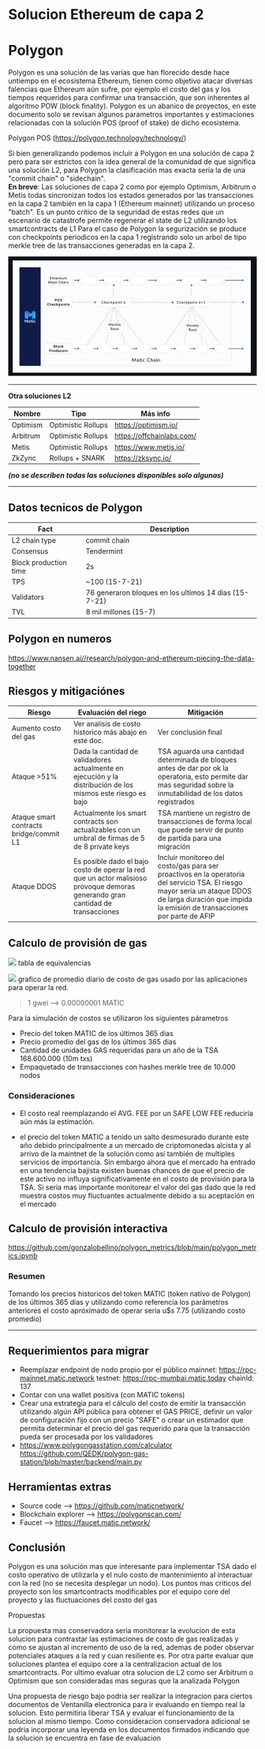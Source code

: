 # Solucion Ethereum de capa 2

# Polygon

Polygon es una solución de las varias que han florecido desde hace untiempo en el ecosistema Ethereum, tienen como objetivo atacar diversas falencias que Ethereum aún sufre, por ejemplo el costo del gas y los tiempos requeridos para confirmar una transacción, que son inherentes al algoritmo POW (block finality). Polygon es un abanico de proyectos, en este documento solo se revisan algunos parametros importantes y estimaciones relacionadas con la solución POS (proof of stake) de dicho ecosistema.

Polygon POS (https://polygon.technology/technology/)

Si bien generalizando podemos incluir a Polygon en una solución de capa 2 pero para ser estrictos con la idea general de la comunidad de que significa una solución L2, para Polygon la clasificación mas exacta sería la de una "commit chain" o "sidechain".
<br/>
**En breve**: Las soluciones de capa 2 como por ejemplo Optimism, Arbitrum o Metis todas sincronizan todos los estados generados por las transacciones en la capa 2 también en la capa 1 (Ethereum mainnet) utilizando un proceso "batch". Es un punto critico de la seguridad de estas redes que un escenario de catastrofe permite regenerar el state de L2 utilizando los smartcontracts de L1
Para el caso de Polygon la segurización se produce con checkpoints periodicos en la capa 1 registrando solo un arbol de tipo merkle tree de las transacciones generadas en la capa 2. 


![diagrama](https://github.com/gonzalobellino/polygon_metrics/raw/main/polygon_diagram.png)

---
**Otra soluciones L2**


| Nombre | Tipo | Más info |
| -------- | -------- | -------- |
| Optimism     | Optimistic Rollups     | https://optimism.io/   
| Arbitrum     | Optimistic Rollups     | https://offchainlabs.com/   
| Metis        | Optimistic Rollups     | https://www.metis.io/
| ZkZync       | Rollups + SNARK |  https://zksync.io/ |

***(no se describen todas las soluciones disponibles solo algunas)***


---

## Datos tecnicos de Polygon


| Fact | Description |
| ---- | --- |
| L2 chain type | commit chain |
| Consensus|Tendermint|
|Block production time|2s|
|TPS|~100 (15-7-21)|
|Validators|76 generaron bloques en los ultimos 14 dias (15-7-21) |
|TVL| 8 mil millones (15-7)|



## Polygon en numeros
https://www.nansen.ai//research/polygon-and-ethereum-piecing-the-data-together


## Riesgos y mitigaciónes 

| Riesgo | Evaluación del riego | Mitigación |
| -------- | -------- | -------- |
| Aumento costo del gas  | Ver analisis de costo historico más abajo en este doc.  | Ver conclusión final
| Ataque >51% | Dada la cantidad de validadores actualmente en ejecución y la distribución de los mismos este riesgo es bajo | TSA aguarda una cantidad determinada de bloques antes de dar por ok la operatoria, esto permite dar mas seguridad sobre la inmutabilidad de los datos registrados |
| Ataque smart contracts bridge/commit L1 | Actualmente los smart contracts son actualizables con un umbral de firmas de 5 de 8 private keys | TSA mantiene un registro de transacciones de forma local que puede servir de punto de partida para una migración |
| Ataque DDOS    | Es posible dado el bajo costo de operar la red que un actor malisioso provoque demoras generando gran cantidad de transacciones | Incluir monitoreo del costo/gas para ser proactivos en la operatoria del servicio TSA. El riesgo mayor seria un ataque DDOS de larga duración que impida la emisión de transacciones por parte de AFIP

    
## Calculo de provisión de gas

![](https://i.imgur.com/GJyUaq9.png)
tabla de equivalencias

![](https://i.imgur.com/xLsA6cv.jpg)
grafico de promedio diario de costo de gas usado por las aplicaciones para operar la red.


>  1 gwei --> 0.00000001 MATIC

Para la simulación de costos se utilizaron los siguientes párametros 

- Precio del token MATIC de los últimos 365 dias
- Precio promedio del gas de los últimos 365 dias
- Cantidad de unidades GAS requeridas para un año de la TSA 168.600.000 (10m txs) 
- Empaquetado de transacciones con hashes merkle tree de 10.000 nodos

### Consideraciones 
- El costo real reemplazando el AVG. FEE por un SAFE LOW FEE reduciría aún más la estimación.

- el precio del token MATIC a tenido un salto desmesurado durante este año debido principalmente a un mercado de criptomonedas alcista y al arrivo de la maintnet de la solución como así también de multiples servicios de importancia. Sin embargo ahora que el mercado ha entrado en una tendencia bajista existen buenas chances de que el precio de este activo no influya significativamente en el costo de provisión para la TSA. Si seria mas importante monitorear el valor del gas dado que la red muestra costos muy fluctuantes actualmente debido a su aceptación en el mercado

 
## Calculo de provisión interactiva

https://github.com/gonzalobellino/polygon_metrics/blob/main/polygon_metrics.ipynb

### Resumen

Tomando los precios historicos del token MATIC (token nativo de Polygon) de los últimos 365 dias y utilizando como referencia los parámetros anteriores el costo apróximado de operar seria u$s 7.75 (utilizando costo promedio)

---

## Requerimientos para migrar

 - Reemplazar endpoint de nodo propio por el público 
 mainnet: 	https://rpc-mainnet.matic.network 
 testnet: 	https://rpc-mumbai.matic.today
 chainId:  137
 - Contar con una wallet positiva (con MATIC tokens)
 - Crear una estrategia para el cálculo del costo de emitir la transacción utilizando algún API pública para obtener el GAS PRICE, definir un valor de configuración fijo con un precio "SAFE" o crear un estimador que permita determinar el precio del gas requerido para que la transacción pueda ser procesada por los validadores
 - https://www.polygongasstation.com/calculator
https://github.com/QEDK/polygon-gas-station/blob/master/backend/main.py

## Herramientas extras
 - Source code --> https://github.com/maticnetwork/
 - Blockchain explorer --> https://polygonscan.com/
 - Faucet --> https://faucet.matic.network/


## Conclusión

Polygon es una solución mas que interesante para implementar TSA dado el costo operativo de utilizarla y el nulo costo de mantenimiento al interactuar con la red (no se necesita desplegar un nodo). Los puntos mas criticos del proyecto son los smartcontracts modificables por el equipo core del proyecto y las fluctuaciones del costo del gas

Propuestas

La propuesta mas conservadora seria monitorear la evolucion de esta solucion para contrastar las estimaciones de costo de gas realizadas y como se ajustan al incremento de uso de la red, ademas de poder observar potenciales ataques a la red y cuan resiliente es. Por otra parte evaluar que soluciones plantea el equipo core a la centralizacion actual de los smartcontracts. Por ultimo evaluar otra solucion de L2 como ser Arbitrum o Optimism que son consideradas mas seguras que la analizada Polygon

Una propuesta de riesgo bajo podria ser realizar la integracion para ciertos documentos de Ventanilla electronica para ir evaluando en tiempo real la solucion. Esto permitiria liberar TSA y evaluar el funcionamiento de la solucion al mismo tiempo. Como consideracion conservadora adicional se podria incorporar una leyenda en los documentos firmados indicando que la solucion se encuentra en fase de evaluacion


